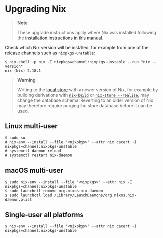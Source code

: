 # Upgrading Nix

> **Note**
>
> These upgrade instructions apply where Nix was installed following the [installation instructions in this manual](./index.md).

Check which Nix version will be installed, for example from one of the [release channels](http://channels.nixos.org/) such as `nixpkgs-unstable`:

```console
$ nix-shell -p nix -I nixpkgs=channel:nixpkgs-unstable --run "nix --version"
nix (Nix) 2.18.1
```

> **Warning**
>
> Writing to the [local store](@docroot@/store/types/local-store.md) with a newer version of Nix, for example by building derivations with [`nix-build`](@docroot@/command-ref/nix-build.md) or [`nix-store --realise`](@docroot@/command-ref/nix-store/realise.md), may change the database schema!
> Reverting to an older version of Nix may therefore require purging the store database before it can be used.

## Linux multi-user

```console
$ sudo su
# nix-env --install --file '<nixpkgs>' --attr nix cacert -I nixpkgs=channel:nixpkgs-unstable
# systemctl daemon-reload
# systemctl restart nix-daemon
```

## macOS multi-user

```console
$ sudo nix-env --install --file '<nixpkgs>' --attr nix -I nixpkgs=channel:nixpkgs-unstable
$ sudo launchctl remove org.nixos.nix-daemon
$ sudo launchctl load /Library/LaunchDaemons/org.nixos.nix-daemon.plist
```

## Single-user all platforms

```console
$ nix-env --install --file '<nixpkgs>' --attr nix cacert -I nixpkgs=channel:nixpkgs-unstable
```
